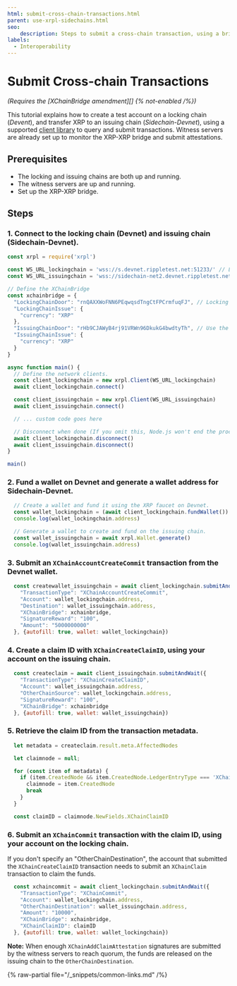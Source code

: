 ```yaml
---
html: submit-cross-chain-transactions.html
parent: use-xrpl-sidechains.html
seo:
    description: Steps to submit a cross-chain transaction, using a bridge.
labels:
  - Interoperability
---
```

# Submit Cross-chain Transactions

_(Requires the [XChainBridge amendment][] {% not-enabled /%})_

This tutorial explains how to create a test account on a locking chain (_Devent_), and transfer XRP to an issuing chain (_Sidechain-Devnet_), using a supported [client library](../../../references/client-libraries.md) to query and submit transactions. Witness servers are already set up to monitor the XRP-XRP bridge and submit attestations.

## Prerequisites

- The locking and issuing chains are both up and running.
- The witness servers are up and running.
- Set up the XRP-XRP bridge.


## Steps

### 1. Connect to the locking chain (Devnet) and issuing chain (Sidechain-Devnet).

```javascript
const xrpl = require('xrpl')

const WS_URL_lockingchain = 'wss://s.devnet.rippletest.net:51233/' // Locking chain
const WS_URL_issuingchain = 'wss://sidechain-net2.devnet.rippletest.net:51233/' // Issuing chain

// Define the XChainBridge
const xchainbridge = {
  "LockingChainDoor": "rnQAXXWoFNN6PEqwqsdTngCtFPCrmfuqFJ", // Locking chain door account
  "LockingChainIssue": {
    "currency": "XRP"
  },
  "IssuingChainDoor": "rHb9CJAWyB4rj91VRWn96DkukG4bwdtyTh", // Use the genesis address hardcoded in rippled
  "IssuingChainIssue": {
    "currency": "XRP"
  }
}

async function main() {
  // Define the network clients.
  const client_lockingchain = new xrpl.Client(WS_URL_lockingchain)
  await client_lockingchain.connect()

  const client_issuingchain = new xrpl.Client(WS_URL_issuingchain)
  await client_issuingchain.connect()

  // ... custom code goes here

  // Disconnect when done (If you omit this, Node.js won't end the process)
  await client_lockingchain.disconnect()
  await client_issuingchain.disconnect()
}

main()
```

### 2. Fund a wallet on Devnet and generate a wallet address for Sidechain-Devnet.

```javascript
  // Create a wallet and fund it using the XRP faucet on Devnet.
  const wallet_lockingchain = (await client_lockingchain.fundWallet()).wallet
  console.log(wallet_lockingchain.address)

  // Generate a wallet to create and fund on the issuing chain.
  const wallet_issuingchain = await xrpl.Wallet.generate()
  console.log(wallet_issuingchain.address)
```

### 3. Submit an `XChainAccountCreateCommit` transaction from the Devnet wallet.

```javascript
  const createwallet_issuingchain = await client_lockingchain.submitAndWait({
    "TransactionType": "XChainAccountCreateCommit",
    "Account": wallet_lockingchain.address,
    "Destination": wallet_issuingchain.address,
    "XChainBridge": xchainbridge,
    "SignatureReward": "100",
    "Amount": "5000000000"
  }, {autofill: true, wallet: wallet_lockingchain})
```

### 4. Create a claim ID with `XChainCreateClaimID`, using your account on the issuing chain.

```javascript
  const createclaim = await client_issuingchain.submitAndWait({
    "TransactionType": "XChainCreateClaimID",
    "Account": wallet_issuingchain.address,
    "OtherChainSource": wallet_lockingchain.address,
    "SignatureReward": "100",
    "XChainBridge": xchainbridge
  }, {autofill: true, wallet: wallet_issuingchain})
```

### 5. Retrieve the claim ID from the transaction metadata.

```javascript
  let metadata = createclaim.result.meta.AffectedNodes

  let claimnode = null;

  for (const item of metadata) {
    if (item.CreatedNode && item.CreatedNode.LedgerEntryType === 'XChainOwnedClaimID') {
      claimnode = item.CreatedNode
      break
    }
  }

  const claimID = claimnode.NewFields.XChainClaimID
```

### 6. Submit an `XChainCommit` transaction with the claim ID, using your account on the locking chain.

If you don't specify an "OtherChainDestination", the account that submitted the `XChainCreateClaimID` transaction needs to submit an `XChainClaim` transaction to claim the funds.

```javascript
  const xchaincommit = await client_lockingchain.submitAndWait({
    "TransactionType": "XChainCommit",
    "Account": wallet_lockingchain.address,
    "OtherChainDestination": wallet_issuingchain.address,
    "Amount": "10000",
    "XChainBridge": xchainbridge,
    "XChainClaimID": claimID
  }, {autofill: true, wallet: wallet_lockingchain})
```

**Note:** When enough `XChainAddClaimAttestation` signatures are submitted by the witness servers to reach quorum, the funds are released on the issuing chain to the `OtherChainDestination`.

{% raw-partial file="/_snippets/common-links.md" /%}

